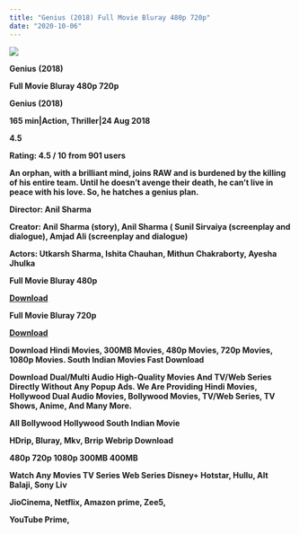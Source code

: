 ```yaml
---
title: "Genius (2018) Full Movie Bluray 480p 720p"
date: "2020-10-06"
---
```


[**![](https://1.bp.blogspot.com/-y4HPPQfjdsM/Xy7MvuM8FJI/AAAAAAAAEUA/bkOsQ4SUoAUKPaCgNEnLgLXDndpj0R0-wCLcBGAsYHQ/s1600/images{af99d4ef3a3bfb913a0d6861420bcac60063852b44d94ae638a2dc0c0e4d8df4}25283{af99d4ef3a3bfb913a0d6861420bcac60063852b44d94ae638a2dc0c0e4d8df4}2529.jpg)**](https://1.bp.blogspot.com/-y4HPPQfjdsM/Xy7MvuM8FJI/AAAAAAAAEUA/bkOsQ4SUoAUKPaCgNEnLgLXDndpj0R0-wCLcBGAsYHQ/s1600/images{af99d4ef3a3bfb913a0d6861420bcac60063852b44d94ae638a2dc0c0e4d8df4}25283{af99d4ef3a3bfb913a0d6861420bcac60063852b44d94ae638a2dc0c0e4d8df4}2529.jpg)

 **Genius** **(2018)**

**Full Movie Bluray 480p 720p** 

**Genius (2018)**

**165 min|Action, Thriller|24 Aug 2018**

**4.5**

**Rating: 4.5 / 10 from 901 users**

**An orphan, with a brilliant mind, joins RAW and is burdened by the killing of his entire team. Until he doesn’t avenge their death, he can’t live in peace with his love. So, he hatches a genius plan.**

**Director: Anil Sharma**

**Creator: Anil Sharma (story), Anil Sharma ( Sunil Sirvaiya (screenplay and dialogue), Amjad Ali (screenplay and dialogue)**

**Actors: Utkarsh Sharma, Ishita Chauhan, Mithun Chakraborty, Ayesha Jhulka**

 **Full Movie Bluray 480p** 

**[Download](https://myglinks.xyz/4265)** 

 **Full Movie Bluray 720p** 

**[Download](https://myglinks.xyz/4266)** 

 **Download Hindi Movies, 300MB Movies, 480p Movies, 720p Movies, 1080p Movies. South Indian Movies Fast Download**

**Download Dual/Multi Audio High-Quality Movies And TV/Web Series Directly Without Any Popup Ads. We Are Providing Hindi Movies, Hollywood Dual Audio Movies, Bollywood Movies, TV/Web Series, TV Shows, Anime, And Many More.**

**All Bollywood Hollywood South Indian Movie**

**HDrip, Bluray, Mkv, Brrip Webrip Download**

**480p 720p 1080p 300MB 400MB** 

**Watch Any Movies TV Series Web Series Disney+ Hotstar, Hullu, Alt Balaji, Sony Liv**

**JioCinema, Netflix, Amazon prime, Zee5,**

**YouTube Prime,**
